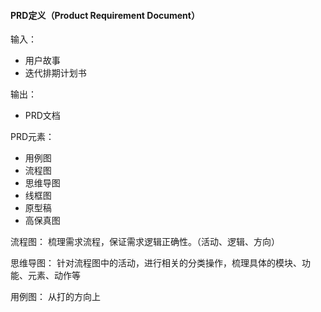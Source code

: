#### PRD定义（Product Requirement Document）

输入：
* 用户故事
* 迭代排期计划书

输出：
* PRD文档

PRD元素：
* 用例图
* 流程图
* 思维导图
* 线框图
* 原型稿
* 高保真图

流程图：
梳理需求流程，保证需求逻辑正确性。（活动、逻辑、方向）

思维导图：
针对流程图中的活动，进行相关的分类操作，梳理具体的模块、功能、元素、动作等

用例图：
从打的方向上

